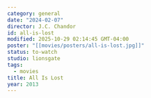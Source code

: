 ```yaml
---
category: general
date: "2024-02-07"
director: J.C. Chandor
id: all-is-lost
modified: 2025-10-29 02:14:45 GMT-04:00
poster: "[[movies/posters/all-is-lost.jpg]]"
status: to-watch
studio: lionsgate
tags:
  - movies
title: All Is Lost
year: 2013
---
```


